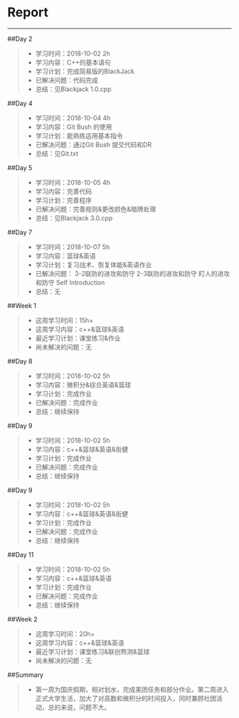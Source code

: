 # Report
------



##Day 2
> * 学习时间：2018-10-02 2h
> * 学习内容：C++的基本语句
> * 学习计划：完成简易版的BlackJack
> * 已解决问题：代码完成
> * 总结：见Blackjack 1.0.cpp

##Day 4
> * 学习时间：2018-10-04 4h
> * 学习内容：Git Bush 的使用
> * 学习计划：能熟练运用基本指令
> * 已解决问题：通过Git Bush 提交代码和DR
> * 总结：见Git.txt

##Day 5
> * 学习时间：2018-10-05 4h
> * 学习内容：完善代码
> * 学习计划：完善程序
> * 已解决问题：完善规则&更改颜色&暗牌处理
> * 总结：见Blackjack 3.0.cpp

##Day 7
> * 学习时间：2018-10-07 5h
> * 学习内容：篮球&英语
> * 学习计划：复习战术、恢复体能&英语作业
> * 已解决问题：
3-2联防的进攻和防守
2-3联防的进攻和防守
盯人的进攻和防守
Self Introduction
> * 总结：无

##Week 1
> * 这周学习时间：15h+
> * 这周学习内容：c++&篮球&英语
> * 最近学习计划：课堂练习&作业
> * 尚未解决的问题：无

##Day 8
> * 学习时间：2018-10-02 5h
> * 学习内容：微积分&综合英语&篮球
> * 学习计划：完成作业
> * 已解决问题：完成作业
> * 总结：继续保持

##Day 9
> * 学习时间：2018-10-02 5h
> * 学习内容：c++&篮球&英语&街健
> * 学习计划：完成作业
> * 已解决问题：完成作业
> * 总结：继续保持

##Day 9
> * 学习时间：2018-10-02 5h
> * 学习内容：c++&篮球&英语&街健
> * 学习计划：完成作业
> * 已解决问题：完成作业
> * 总结：继续保持

##Day 11
> * 学习时间：2018-10-02 5h
> * 学习内容：c++&篮球&英语
> * 学习计划：完成作业
> * 已解决问题：完成作业
> * 总结：继续保持

##Week 2
> * 这周学习时间：20h+
> * 这周学习内容：c++&篮球&英语
> * 最近学习计划：课堂练习&联创熬测&篮球
> * 尚未解决的问题：无

##Summary
> * 第一周为国庆假期，相对划水，完成美团任务和部分作业。第二周进入正式大学生活，加大了对高数和微积分的时间投入，同时兼顾社团活动，总的来说，问题不大。
